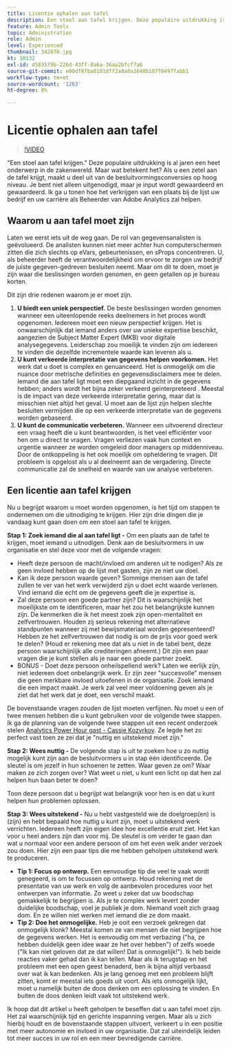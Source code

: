 ```yaml
---
title: Licentie ophalen aan tafel
description: Een stoel aan tafel krijgen. Deze populaire uitdrukking is al jaren een heet onderwerp in de zakenwereld. Maar wat betekent het? Als u een zetel aan de tafel krijgt, maakt u deel uit van de besluitvormingsconversies op hoog niveau. Je bent niet alleen uitgenodigd, maar je input wordt gewaardeerd en gewaardeerd. Ik ga u tonen hoe het verkrijgen van een plaats bij de lijst uw bedrijf en uw carrière als Beheerder van Adobe Analytics zal helpen.
feature: Admin Tools
topic: Administration
role: Admin
level: Experienced
thumbnail: 342070.jpg
kt: 10132
exl-id: d583579b-226d-43ff-8a6a-36aa2bfcf7a6
source-git-commit: e00df8fba0101dff2a8a0a1640b107f0497fabb1
workflow-type: tm+mt
source-wordcount: '1263'
ht-degree: 0%

---
```


# Licentie ophalen aan tafel

>[!VIDEO](https://video.tv.adobe.com/v/342070/?quality=12&learn=on)

&quot;Een stoel aan tafel krijgen.&quot; Deze populaire uitdrukking is al jaren een heet onderwerp in de zakenwereld. Maar wat betekent het? Als u een zetel aan de tafel krijgt, maakt u deel uit van de besluitvormingsconversies op hoog niveau. Je bent niet alleen uitgenodigd, maar je input wordt gewaardeerd en gewaardeerd. Ik ga u tonen hoe het verkrijgen van een plaats bij de lijst uw bedrijf en uw carrière als Beheerder van Adobe Analytics zal helpen.

## Waarom u aan tafel moet zijn

Laten we eerst iets uit de weg gaan. De rol van gegevensanalisten is geëvolueerd. De analisten kunnen niet meer achter hun computerschermen zitten die zich slechts op eVars, gebeurtenissen, en sProps concentreren. U, als beheerder heeft de verantwoordelijkheid om ervoor te zorgen uw bedrijf de juiste gegeven-gedreven besluiten neemt. Maar om dit te doen, moet je zijn waar die beslissingen worden genomen, en geen getallen op je bureau korten.

Dit zijn drie redenen waarom je er moet zijn.

1. **U biedt een uniek perspectief.** De beste beslissingen worden genomen wanneer een uiteenlopende reeks deelnemers in het proces wordt opgenomen. Iedereen moet een nieuw perspectief krijgen. Het is onwaarschijnlijk dat iemand anders over uw unieke expertise beschikt, aangezien de Subject Matter Expert (MKB) voor digitale analysegegevens. Leiderschap zou moeilijk te vinden zijn om iedereen te vinden die dezelfde incrementele waarde kan leveren als u.
1. **U kunt verkeerde interpretatie van gegevens helpen voorkomen.** Het werk dat u doet is complex en genuanceerd. Het is onmogelijk om die nuance door metrische definities en gegevensdisclaimers mee te delen. Iemand die aan tafel ligt moet een diepgaand inzicht in de gegevens hebben; anders wordt het bijna zeker verkeerd geïnterpreteerd . Meestal is de impact van deze verkeerde interpretatie gering, maar dat is misschien niet altijd het geval. U moet aan de lijst zijn helpen slechte besluiten vermijden die op een verkeerde interpretatie van de gegevens worden gebaseerd.
1. **U kunt de communicatie verbeteren.** Wanneer een uitvoerend directeur een vraag heeft die u kunt beantwoorden, is het veel efficiënter voor hen om u direct te vragen. Vragen verliezen vaak hun context en urgentie wanneer ze worden omgeleid door managers op middenniveau. Door de ontkoppeling is het ook moeilijk om opheldering te vragen. Dit probleem is opgelost als u al deelneemt aan de vergadering. Directe communicatie zal de snelheid en waarde van uw analyse verbeteren.

## Een licentie aan tafel krijgen

Nu u begrijpt waarom u moet worden opgenomen, is het tijd om stappen te ondernemen om die uitnodiging te krijgen. Hier zijn drie dingen die je vandaag kunt gaan doen om een stoel aan tafel te krijgen.

**Stap 1: Zoek iemand die al aan tafel ligt -** Om een plaats aan de tafel te krijgen, moet iemand u uitnodigen. Denk aan de besluitvormers in uw organisatie en stel deze voor met de volgende vragen:

* Heeft deze persoon de macht/invloed om anderen uit te nodigen? Als ze geen invloed hebben op de lijst met gasten, zijn ze niet uw doel.
* Kan ik deze persoon waarde geven? Sommige mensen aan de tafel zullen te ver van het werk verwijderd zijn u doet echt waarde verlenen. Vind iemand die echt om de gegevens geeft die je expertise is.
* Zal deze persoon een goede partner zijn? Dit is waarschijnlijk het moeilijkste om te identificeren, maar het zou het belangrijkste kunnen zijn. De kenmerken die ik het meest zoek zijn open-mentaliteit en zelfvertrouwen. Houden zij serieus rekening met alternatieve standpunten wanneer zij met bewijsmateriaal worden gepresenteerd? Hebben ze het zelfvertrouwen dat nodig is om de prijs voor goed werk te delen? (Houd er rekening mee dat als u niet in de tabel bent, deze persoon waarschijnlijk alle crediteringen afneemt.) Dit zijn een paar vragen die je kunt stellen als je naar een goede partner zoekt.
* BONUS - Doet deze persoon onheilspellend werk? Laten we eerlijk zijn, niet iedereen doet onbelangrijk werk. Er zijn zeer &quot;succesvolle&quot; mensen die geen merkbare invloed uitoefenen in de organisatie. Zoek iemand die een impact maakt. Je werk zal veel meer voldoening geven als je ziet dat het werk dat je doet, een verschil maakt.

De bovenstaande vragen zouden de lijst moeten verfijnen. Nu moet u een of twee mensen hebben die u kunt gebruiken voor de volgende twee stappen. Ik ga de planning van de volgende twee stappen uit een recent onderzoek stelen [Analytics Power Hour gast - Cassie Kozyrkov](https://analyticshour.io/2021/12/14/182-making-better-decisions-and-being-useful-with-cassie-kozyrkov/). Ze legde het zo perfect vast toen ze zei dat je &quot;nuttig en uitstekend moet zijn.&quot;

**Stap 2: Wees nuttig -** De volgende stap is uit te zoeken hoe u zo nuttig mogelijk kunt zijn aan de besluitvormers u in stap één identificeerde. De sleutel is om jezelf in hun schoenen te zetten. Waar geven ze om? Waar maken ze zich zorgen over? Wat weet u niet, u kunt een licht op dat hen zal helpen hun baan beter te doen?

Toon deze persoon dat u begrijpt wat belangrijk voor hen is en dat u kunt helpen hun problemen oplossen.

**Stap 3: Wees uitstekend -** Nu u hebt vastgesteld wie de doelgroep(en) is (zijn) en hebt bepaald hoe nuttig u kunt zijn, moet u uitstekend werk verrichten. Iedereen heeft zijn eigen idee hoe excellentie eruit ziet. Het kan voor u heel anders zijn dan voor mij. De sleutel is om verder te gaan dan wat u normaal voor een andere persoon of om het even welk ander verzoek zou doen. Hier zijn een paar tips die me hebben geholpen uitstekend werk te produceren.

* **Tip 1: Focus op ontwerp.** Een eenvoudige tip die veel te vaak wordt genegeerd, is om te focussen op ontwerp. Houd rekening met de presentatie van uw werk en volg de aanbevolen procedures voor het ontwerpen van informatie. Zo weet u zeker dat uw boodschap gemakkelijk te begrijpen is. Als je te complex werk levert zonder duidelijke boodschap, voel je publiek je dom. Niemand voelt zich graag dom. En ze willen niet werken met iemand die ze dom maakt.
* **Tip 2: Doe het onmogelijke.** Heb je ooit een verzoek gekregen dat onmogelijk klonk? Meestal komen ze van mensen die niet begrijpen hoe de gegevens werken. Het is eenvoudig om met verbazing (&quot;ha, ze hebben duidelijk geen idee waar ze het over hebben&quot;) of zelfs woede (&quot;Ik kan niet geloven dat ze dat willen! Dat is onmogelijk!&quot;). Ik heb beide reacties vaker gehad dan ik kan tellen. Maar als ik terugstap en het probleem met een open geest benaderd, ben ik bijna altijd verbaasd over wat ik kan bedenken. Als je lang genoeg met een probleem blijft zitten, komt er meestal iets goeds uit voort. Als iets onmogelijk lijkt, moet u namelijk buiten de doos denken om een oplossing te vinden. En buiten de doos denken leidt vaak tot uitstekend werk.

Ik hoop dat dit artikel u heeft geholpen te beseffen dat u aan tafel moet zijn. Het zal waarschijnlijk tijd en gerichte inspanning vergen. Maar als u zich hierbij houdt en de bovenstaande stappen uitvoert, verkeert u in een positie met meer autonomie en invloed in uw organisatie. Dat zal uiteindelijk leiden tot meer succes in uw rol en een meer bevredigende carrière.
